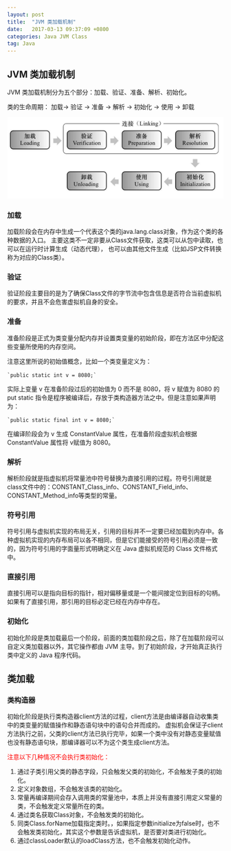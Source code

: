 ```yaml
---
layout: post
title:  "JVM 类加载机制"
date:   2017-03-13 09:37:09 +0800
categories: Java JVM Class 
tag: Java
---
```

## JVM 类加载机制

JVM 类加载机制分为五个部分：加载、验证、准备、解析、初始化。

类的生命周期： 加载-> 验证 -> 准备 -> 解析 -> 初始化 -> 使用 -> 卸载 

![JVM 类加载机制](/images/posts/20170312/02.png)<br>

### 加载

加载阶段会在内存中生成一个代表这个类的java.lang.class对象，作为这个类的各种数据的入口。
主要这类不一定非要从Class文件获取，这类可以从包中读取，也可以在运行时计算生成（动态代理），
也可以由其他文件生成（比如JSP文件转换称为对应的Class类）。

### 验证

验证阶段主要目的是为了确保Class文件的字节流中包含信息是否符合当前虚拟机的要求，并且不会危害虚拟机自身的安全。

### 准备

准备阶段是正式为类变量分配内存并设置类变量的初始阶段，即在方法区中分配这些变量所使用的内存空间。

注意这里所说的初始值概念，比如一个类变量定义为：

    `public static int v = 8080;`
    
实际上变量 v 在准备阶段过后的初始值为 0 而不是 8080，将 v 赋值为 8080 的 put static 指令是程序被编译后，存放于类构造器<client>方法之中。但是注意如果声明为：

    `public static final int v = 8080;`
    
在编译阶段会为 v 生成 ConstantValue 属性，在准备阶段虚拟机会根据 ConstantValue 属性将 v赋值为 8080。

### 解析

解析阶段就是指虚拟机将常量池中符号替换为直接引用的过程。符号引用就是class文件中的：CONSTANT_Class_info、CONSTANT_Field_info、CONSTANT_Method_info等类型的常量。

### 符号引用

符号引用与虚拟机实现的布局无关，引用的目标并不一定要已经加载到内存中。各种虚拟机实现的内存布局可以各不相同，但是它们能接受的符号引用必须是一致的，因为符号引用的字面量形式明确定义在 Java 虚拟机规范的 Class 文件格式中。

### 直接引用

直接引用可以是指向目标的指针，相对偏移量或是一个能间接定位到目标的句柄。如果有了直接引用，那引用的目标必定已经在内存中存在。

### 初始化

初始化阶段是类加载最后一个阶段，前面的类加载阶段之后，除了在加载阶段可以自定义类加载器以外，其它操作都由 JVM 主导。到了初始阶段，才开始真正执行类中定义的 Java 程序代码。

## 类加载

### 类构造器

初始化阶段是执行类构造器client方法的过程，client方法是由编译器自动收集类中的类变量的赋值操作和静态语句块中的语句合并而成的。
虚拟机会保证子client方法执行之前，父类的client方法已执行完毕，如果一个类中没有对静态变量赋值也没有静态语句块，那编译器可以不为这个类生成client方法。

<label style="color:red">注意以下几种情况不会执行类初始化：</label>
1. 通过子类引用父类的静态字段，只会触发父类的初始化，不会触发子类的初始化。
2. 定义对象数组，不会触发该类的初始化。
3. 常量再编译期间会存入调用类的常量池中，本质上并没有直接引用定义常量的类，不会触发定义常量所在的类。
4. 通过类名获取Class对象，不会触发类的初始化。
5. 同类Class.forName加载指定类时。，如果指定参数initialize为false时，也不会触发类初始化，其实这个参数是告诉虚拟机，是否要对类进行初始化。
6. 通过classLoader默认的loadClass方法，也不会触发初始化动作。



